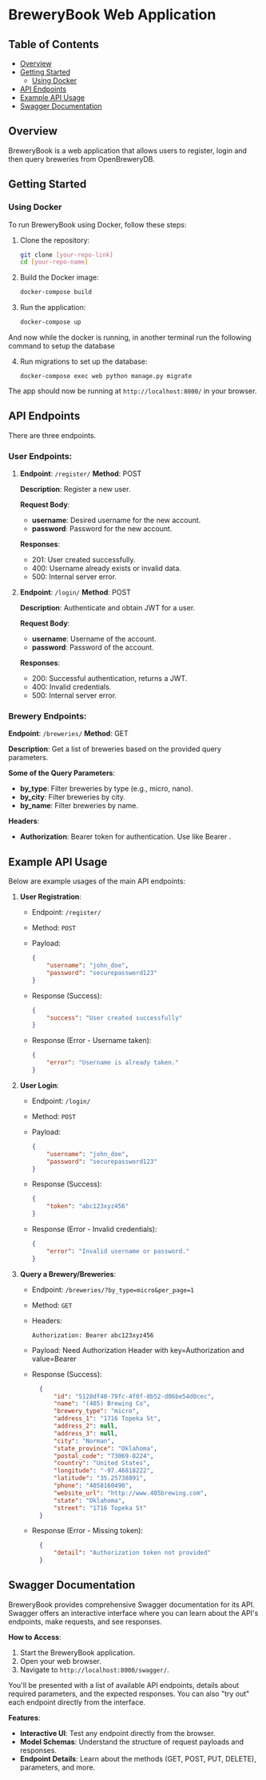 # BreweryBook Web Application

## Table of Contents

- [Overview](#overview)
- [Getting Started](#getting-started)
  - [Using Docker](#using-docker)
- [API Endpoints](#api-endpoints)
- [Example API Usage](#example-api-usage)
- [Swagger Documentation](#swagger-documentation)

## Overview

BreweryBook is a web application that allows users to register, login and then query breweries from OpenBreweryDB.

## Getting Started

### Using Docker

To run BreweryBook using Docker, follow these steps:

1. Clone the repository:
    ```bash
    git clone [your-repo-link]
    cd [your-repo-name]
    ```

2. Build the Docker image:
    ```bash
    docker-compose build
    ```

3. Run the application:
    ```bash
    docker-compose up
    ```

And now while the docker is running, in another terminal run the following command to setup the database

4. Run migrations to set up the database:
    ```
    docker-compose exec web python manage.py migrate
    ```

The app should now be running at `http://localhost:8000/` in your browser.

## API Endpoints

There are three endpoints.

### User Endpoints:

1. **Endpoint**: `/register/`
    **Method**: POST

    **Description**: Register a new user.

    **Request Body**:
    - **username**: Desired username for the new account.
    - **password**: Password for the new account.

    **Responses**:
    - 201: User created successfully.
    - 400: Username already exists or invalid data.
    - 500: Internal server error.


2. **Endpoint**: `/login/`
    **Method**: POST

    **Description**: Authenticate and obtain JWT for a user.

    **Request Body**:
    - **username**: Username of the account.
    - **password**: Password of the account.

    **Responses**:
    - 200: Successful authentication, returns a JWT.
    - 400: Invalid credentials.
    - 500: Internal server error.


### Brewery Endpoints:

**Endpoint**: `/breweries/`
**Method**: GET

**Description**: Get a list of breweries based on the provided query parameters.

**Some of the Query Parameters**:
- **by_type**: Filter breweries by type (e.g., micro, nano).
- **by_city**: Filter breweries by city.
- **by_name**: Filter breweries by name.

**Headers**:
- **Authorization**: Bearer token for authentication. Use like Bearer <jwt>.

## Example API Usage

Below are example usages of the main API endpoints:

1. **User Registration**:

    - Endpoint: `/register/`
    - Method: `POST`
    - Payload:
      ```json
      {
          "username": "john_doe",
          "password": "securepassword123"
      }
      ```

    - Response (Success):
      ```json
      {
          "success": "User created successfully"
      }
      ```

    - Response (Error - Username taken):
      ```json
      {
          "error": "Username is already taken."
      }
      ```

2. **User Login**:

    - Endpoint: `/login/`
    - Method: `POST`
    - Payload:
      ```json
      {
          "username": "john_doe",
          "password": "securepassword123"
      }
      ```

    - Response (Success):
      ```json
      {
          "token": "abc123xyz456"
      }
      ```

    - Response (Error - Invalid credentials):
      ```json
      {
          "error": "Invalid username or password."
      }
      ```

3. **Query a Brewery/Breweries**:

    - Endpoint: `/breweries/?by_type=micro&per_page=1`
    - Method: `GET`
    - Headers:
      ```
      Authorization: Bearer abc123xyz456
      ```
    
    - Payload:
      Need Authorization Header with key=Authorization and value=Bearer <token-id>

    - Response (Success):
      ```json
        {
            "id": "5128df48-79fc-4f0f-8b52-d06be54d0cec",
            "name": "(405) Brewing Co",
            "brewery_type": "micro",
            "address_1": "1716 Topeka St",
            "address_2": null,
            "address_3": null,
            "city": "Norman",
            "state_province": "Oklahoma",
            "postal_code": "73069-8224",
            "country": "United States",
            "longitude": "-97.46818222",
            "latitude": "35.25738891",
            "phone": "4058160490",
            "website_url": "http://www.405brewing.com",
            "state": "Oklahoma",
            "street": "1716 Topeka St"
        }
      ```

    - Response (Error - Missing token):
      ```json
        {
            "detail": "Authorization token not provided"
        }
      ```

## Swagger Documentation

BreweryBook provides comprehensive Swagger documentation for its API. Swagger offers an interactive interface where you can learn about the API's endpoints, make requests, and see responses.

**How to Access**:

1. Start the BreweryBook application.
2. Open your web browser.
3. Navigate to `http://localhost:8000/swagger/`.

You'll be presented with a list of available API endpoints, details about required parameters, and the expected responses. You can also "try out" each endpoint directly from the interface.

**Features**:

- **Interactive UI**: Test any endpoint directly from the browser.
- **Model Schemas**: Understand the structure of request payloads and responses.
- **Endpoint Details**: Learn about the methods (GET, POST, PUT, DELETE), parameters, and more.
